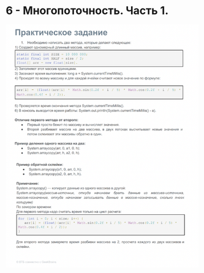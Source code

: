 

# 6 - Многопоточность. Часть 1.


![IMG](https://github.com/lalik77/geek-brains-vtb/blob/6-lecture/img/HW-6.png)
